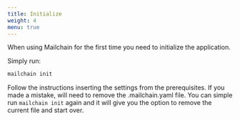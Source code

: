 ```yaml
---
title: Initialize
weight: 4
menu: true
---
```


When using Mailchain for the first time you need to initialize the application.

Simply run:

```sh
mailchain init
```

Follow the instructions inserting the settings from the prerequisites. If you made a mistake, will need to remove the .mailchain.yaml file. You can simple run `mailchain init` again and it will give you the option to remove the current file and start over.